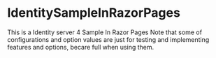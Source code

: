 # IdentitySampleInRazorPages
This is a Identity server 4 Sample In Razor Pages
Note that some of configurations and option values are just for testing and implementing features and options, becare full when using them.
